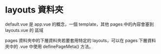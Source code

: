 
# layouts 資料夾

default.vue 是 app.vue 的概念，一個 template，其他 pages 中的內容會塞到 layouts.vue 的 <slot /> 區域

pages 資料夾中的下層資料夾若要套用特定的 layouts，可以在 pages 下層資料夾中的 .vue 中使用 definePageMeta() 方法。
